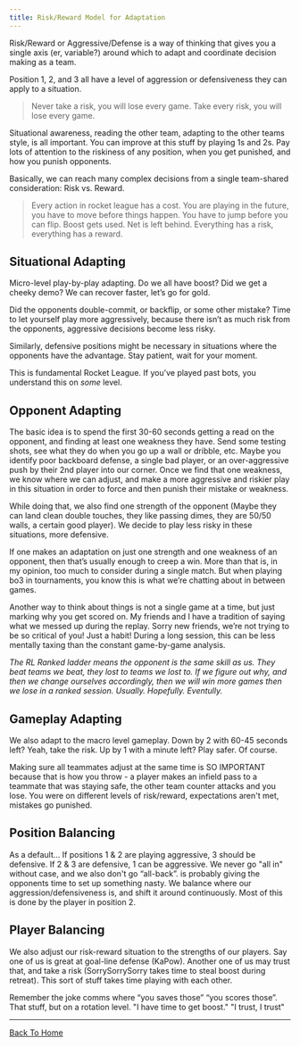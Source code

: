 ```yaml
---
title: Risk/Reward Model for Adaptation
---
```


Risk/Reward or Aggressive/Defense is a way of thinking that gives you a single axis (er, variable?) around which to adapt and coordinate decision making as a team.

Position 1, 2, and 3 all have a level of aggression or defensiveness they can apply to a situation. 

> Never take a risk, you will lose every game. Take every risk, you will lose every game. 

Situational awareness, reading the other team, adapting to the other teams style, is all important. You can improve at this stuff by playing 1s and 2s. Pay lots of attention to the riskiness of any position, when you get punished, and how you punish opponents.

Basically, we can reach many complex decisions from a single team-shared consideration: Risk vs. Reward.

>  Every action in rocket league has a cost. You are playing in the future, you have to move before things happen. You have to jump before you can flip. Boost gets used. Net is left behind. Everything has a risk, everything has a reward. 

## Situational Adapting

Micro-level play-by-play adapting. Do we all have boost? Did we get a cheeky demo? We can recover faster, let’s go for gold. 

Did the opponents double-commit, or backflip, or some other mistake? Time to let yourself play more aggressively, because there isn’t as much risk from the opponents, aggressive decisions become less risky. 

Similarly, defensive positions might be necessary in situations where the opponents have the advantage. Stay patient, wait for your moment.

This is fundamental Rocket League. If you’ve played past bots, you understand this on *some* level.

## Opponent Adapting

The basic idea is to spend the first 30-60 seconds getting a read on the opponent, and finding at least one weakness they have. Send some testing shots, see what they do when you go up a wall or dribble, etc. Maybe you identify poor backboard defense, a single bad player, or an over-aggressive push by their 2nd player into our corner. Once we find that one weakness, we know where we can adjust, and make a more aggressive and riskier play in this situation in order to force and then punish their mistake or weakness.

While doing that, we also find one strength of the opponent (Maybe they can land clean double touches, they like passing dimes, they are 50/50 walls, a certain good player). We decide to play less risky in these situations, more defensive. 

If one makes an adaptation on just one strength and one weakness of an opponent, then that’s usually enough to creep a win. More than that is, in my opinion, too much to consider during a single match. But when playing bo3 in tournaments, you know this is what we’re chatting about in between games.

Another way to think about things is not a single game at a time, but just marking why you get scored on. My friends and I have a tradition of saying what we messed up during the replay. Sorry new friends, we’re not trying to be so critical of you! Just a habit! During a long session, this can be less mentally taxing than the constant game-by-game analysis.

*The RL Ranked ladder means the opponent is the same skill as us. They beat teams we beat, they lost to teams we lost to. If we figure out why, and then we change ourselves accordingly, then we will win more games then we lose in a ranked session. Usually. Hopefully. Eventully.*

## Gameplay Adapting

We also adapt to the macro level gameplay. Down by 2 with 60-45 seconds left? Yeah, take the risk. Up by 1 with a minute left? Play safer. Of course.

Making sure all teammates adjust at the same time is SO IMPORTANT because that is how you throw - a player makes an infield pass to a teammate that was staying safe, the other team counter attacks and you lose. You were on different levels of risk/reward, expectations aren't met, mistakes go punished.

## Position Balancing

As a default... If positions 1 & 2 are playing aggressive, 3 should be defensive. If 2 & 3 are defensive, 1 can be aggressive. We never go "all in" without case, and we also don't go “all-back”. is probably giving the opponents time to set up something nasty. We balance where our aggression/defensiveness is, and shift it around continuously. Most of this is done by the player in position 2.

## Player Balancing

We also adjust our risk-reward situation to the strengths of our players. Say one of us is great at goal-line defense (KaPow). Another one of us may trust that, and take a risk (SorrySorrySorry takes time to steal boost during retreat). This sort of stuff takes time playing with each other. 

Remember the joke comms where “you saves those” “you scores those”. That stuff, but on a rotation level. "I have time to get boost." "I trust, I trust"

---

[Back To Home](index.md)